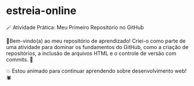 # estreia-online

🪄 Atividade Prática: Meu Primeiro Repositório no GitHub

🕺Bem-vindo(a) ao meu repositório de aprendizado! Criei-o como parte de uma atividade para dominar os fundamentos do GitHub, 
como a criação de repositórios, a inclusão de arquivos HTML e o controle de versão com commits. 💯

💥 Estou animado para continuar aprendendo sobre desenvolvimento web! 🕷️
